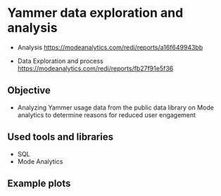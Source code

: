 # Yammer data exploration and analysis

* Analysis
https://modeanalytics.com/redi/reports/a16f649943bb

* Data Exploration and process
https://modeanalytics.com/redi/reports/fb27f91e5f36


## Objective

* Analyzing Yammer usage data from the public data library on Mode analytics to determine reasons for reduced user engagement

## Used tools and libraries

* SQL 
* Mode Analytics

## Example plots

